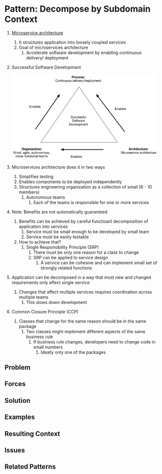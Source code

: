 # Pattern: Decompose by Subdomain Context #
1. [Microservice architecture](https://microservices.io/patterns/microservices.html)
	1. It structures application into loosely coupled services
	2. Goal of microservices architecture
		1. Accelerate software development by enabling continuous delivery/ deployment
2. Successful Software Development

	![successful_software_development.png](successful_software_development.png)
	
3. Microservices architecture does it in two ways
	1. Simplifies testing
	2. Enables components to be deployed independently
	3. Structures engineering organization as a collection of small (6 - 10 members)
		1. Autonomous teams
			1. Each of the teams is responsible for one or more services
4. Note: Benefits are not automatically guaranteed
	1. Benefits can be achieved by careful functioanl decomposition of application into services
		1. Service must be small enough to be developed by small team
		2. Service must be easily testable
	2. How to achieve that?
		1. Single Responsibility Principle (SRP)
			1. There must be only one reason for a class to change
			2. SRP can be applied to service design
				1. A service can be cohesive and can implement small set of strongly related functions
5. Application can be decomposed in a way that most new and changed requirements only affect single service
	1. Changes that affect multiple services requires coordination across multiple teams
		1. This slows down development
6. Common Closure Principle (CCP)
	1. Classes that change for the same reason should be in the same package
		1. Two classes might implement different aspects of the same business rule
			1. If business rule changes, developers need to change code in small numbers
				1. Ideally only one of the packages

## Problem ##
## Forces ##
## Solution ##
## Examples ##
## Resulting Context ##
## Issues ##
## Related Patterns ##